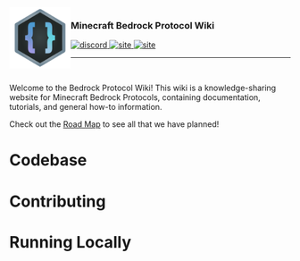 <br/>
<img align="left" src="./assests/wiki-correct.svg" width="110" height="110" alt=""/>

### Minecraft Bedrock Protocol Wiki
<a href="https://discord.gg/XjV87YN">
  <img alt="discord" src="https://img.shields.io/discord/494194063730278411?color=grey&style=for-the-badge&label=Discord&labelColor=%235865F2&logo=discord&logoColor=white" />
</a>
<a href="https://proto.bedrock.dev/">
  <img alt="site" src="https://img.shields.io/badge/PROTOCOL-Wiki-grey?style=for-the-badge&labelColor=%233fc687&color=grey" />
</a>
<a href="https://wiki.bedrock.dev/">
  <img alt="site" src="https://img.shields.io/badge/BEDROCK-Wiki-grey?style=for-the-badge&labelColor=%2358abfa&color=grey" />
</a>

---
<br/>

Welcome to the Bedrock Protocol Wiki! This wiki is a knowledge-sharing website for Minecraft Bedrock Protocols, containing documentation, tutorials, and general how-to information.

Check out the [Road Map](./ROADMAP.md) to see all that we have planned!

# Codebase

# Contributing

# Running Locally
